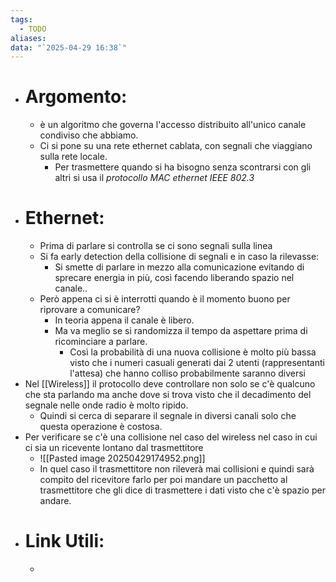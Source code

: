 ```yaml
---
tags:
  - TODO
aliases: 
data: "`2025-04-29 16:38`"
---
```

- # Argomento:
	- è un algoritmo che governa l'accesso distribuito all'unico canale condiviso che abbiamo.
	- Ci si pone su una rete ethernet cablata, con segnali che viaggiano sulla rete locale.
		- Per trasmettere quando si ha bisogno senza scontrarsi con gli altri si usa il _protocollo MAC ethernet IEEE 802.3_ 
- # Ethernet:
	- Prima di parlare si controlla se ci sono segnali sulla linea 
	- Si fa early detection della collisione di segnali e in caso la rilevasse:
		- Si smette di parlare in mezzo alla comunicazione evitando di sprecare energia in più, così facendo liberando spazio nel canale..
	- Però appena ci si è interrotti quando è il momento buono per riprovare a comunicare?
		- In teoria appena il canale è libero.
		- Ma va meglio se si randomizza il tempo da aspettare prima di ricominciare a parlare.
			- Così la probabilità di una nuova collisione è molto più bassa visto che i numeri casuali generati dai 2 utenti (rappresentanti l'attesa) che hanno colliso probabilmente saranno diversi
- Nel [[Wireless]] il protocollo deve controllare non solo se c'è qualcuno che sta parlando ma anche dove si trova visto che il decadimento del segnale nelle onde radio è molto ripido.
	- Quindi si cerca di separare il segnale in diversi canali solo che questa operazione è costosa.
- Per verificare se c'è una collisione nel caso del wireless nel caso in cui ci sia un ricevente lontano dal trasmettitore
	- ![[Pasted image 20250429174952.png]]
	- In quel caso il trasmettitore non rileverà mai collisioni e quindi sarà compito del ricevitore farlo per poi mandare un pacchetto al trasmettitore che gli dice di trasmettere i dati visto che c'è spazio per andare.
- # Link Utili:
	- 